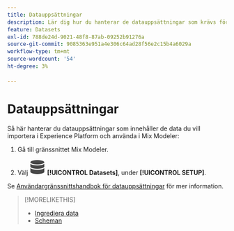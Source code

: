 ```yaml
---
title: Datauppsättningar
description: Lär dig hur du hanterar de datauppsättningar som krävs för att importera data till Mix Modeler.
feature: Datasets
exl-id: 788de24d-9021-48f8-87ab-09252b91276a
source-git-commit: 9085363e951a4e306c64ad28f56e2c15b4a6029a
workflow-type: tm+mt
source-wordcount: '54'
ht-degree: 3%

---
```


# Datauppsättningar

Så här hanterar du datauppsättningar som innehåller de data du vill importera i Experience Platform och använda i Mix Modeler:

1. Gå till gränssnittet Mix Modeler.

1. Välj ![Data](/help/assets//icons/Data.svg) **[!UICONTROL Datasets]**, under **[!UICONTROL SETUP]**.

Se [Användargränssnittshandbok för datauppsättningar](https://experienceleague.adobe.com/docs/experience-platform/catalog/datasets/user-guide.html?lang=en) för mer information.

>[!MORELIKETHIS]
>
>* [Ingrediera data](overview.md)
>* [Scheman](schemas.md)

